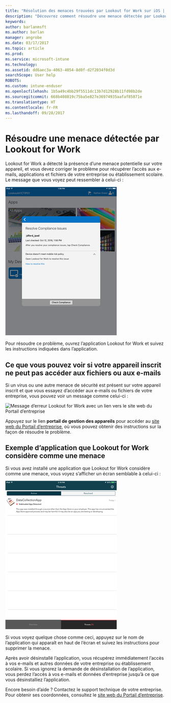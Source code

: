 ```yaml
---
title: "Résolution des menaces trouvées par Lookout for Work sur iOS | Microsoft Docs"
description: "Découvrez comment résoudre une menace détectée par Lookout for Work sur iOS."
keywords: 
author: barlanmsft
ms.author: barlan
manager: angrobe
ms.date: 03/17/2017
ms.topic: article
ms.prod: 
ms.service: microsoft-intune
ms.technology: 
ms.assetid: dd6aec3a-4063-4054-8d0f-d2f2034f0d3d
searchScope: User help
ROBOTS: 
ms.custom: intune-enduser
ms.openlocfilehash: 1b5a49c4bb29f5511dc13b7d12928b11fd98b2de
ms.sourcegitcommit: 668b408819c75ba5e827e36974935aafaf85871e
ms.translationtype: HT
ms.contentlocale: fr-FR
ms.lasthandoff: 09/28/2017
---
```

# <a name="resolve-a-threat-found-by-lookout-for-work"></a>Résoudre une menace détectée par Lookout for Work

Lookout for Work a détecté la présence d’une menace potentielle sur votre appareil, et vous devez corriger le problème pour récupérer l’accès aux e-mails, applications et fichiers de votre entreprise ou établissement scolaire. Le message que vous voyez peut ressembler à celui-ci :

![Message de non-conformité issu de Lookout for Work](./media/ios-lfw-noncompliant-in-ssp.png)

Pour résoudre ce problème, ouvrez l’application Lookout for Work et suivez les instructions indiquées dans l’application.

## <a name="what-you-might-see-if-your-enrolled-device-is-blocked-from-accessing-email-or-files"></a>Ce que vous pouvez voir si votre appareil inscrit ne peut pas accéder aux fichiers ou aux e-mails

Si un virus ou une autre menace de sécurité est présent sur votre appareil inscrit et que vous essayez d’accéder aux e-mails ou fichiers de votre entreprise, vous pouvez voir un message comme celui-ci :

![Message d’erreur Lookout for Work avec un lien vers le site web du Portail d’entreprise](./media/mtd-go-to-device-management-portal-android.png)

Appuyez sur le lien **portail de gestion des appareils** pour accéder au [site web du Portail d’entreprise](https://portal.manage.microsoft.com), où vous pouvez obtenir des instructions sur la façon de résoudre le problème.

## <a name="example-of-an-app-that-lookout-for-work-sees-as-a-threat"></a>Exemple d’application que Lookout for Work considère comme une menace

Si vous avez installé une application que Lookout for Work considère comme une menace, vous voyez s’afficher un écran semblable à celui-ci :

![Exemple de message d’alerte de virus envoyé par Lookout for Work](./media/ios-lfw-threat-example.png)

Si vous voyez quelque chose comme ceci, appuyez sur le nom de l’application qui apparaît en haut de l’écran et suivez les instructions pour supprimer la menace.

Après avoir désinstallé l’application, vous récupérez immédiatement l’accès à vos e-mails et autres données de votre entreprise ou établissement scolaire. Si vous ignorez la demande de désinstallation de l’application, vous perdez l’accès à vos e-mails et données d’entreprise jusqu’à ce que vous désinstalliez l’application.

Encore besoin d’aide ? Contactez le support technique de votre entreprise. Pour obtenir ses coordonnées, consultez le [site web du Portail d’entreprise](https://portal.manage.microsoft.com).

